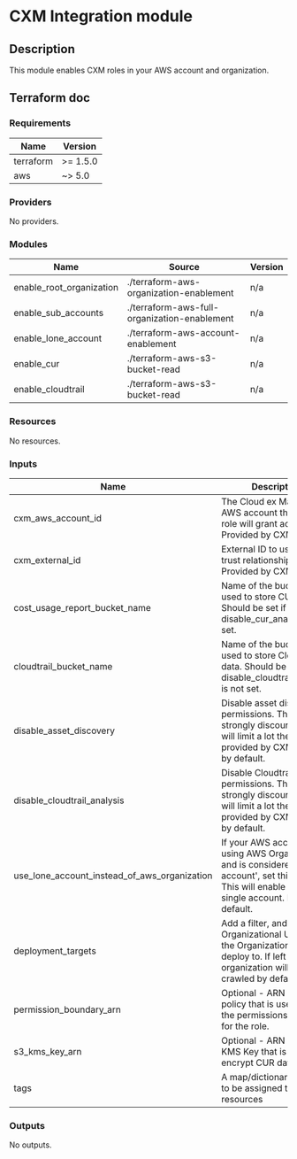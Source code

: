 
# CXM Integration module

## Description

This module enables CXM roles in your AWS account and organization.

## Terraform doc

<!-- BEGIN_TF_DOCS -->
### Requirements

| Name | Version |
|------|---------|
| terraform | >= 1.5.0 |
| aws | ~> 5.0 |

### Providers

No providers.

### Modules

| Name | Source | Version |
|------|--------|---------|
| enable_root_organization | ./terraform-aws-organization-enablement | n/a |
| enable_sub_accounts | ./terraform-aws-full-organization-enablement | n/a |
| enable_lone_account | ./terraform-aws-account-enablement | n/a |
| enable_cur | ./terraform-aws-s3-bucket-read | n/a |
| enable_cloudtrail | ./terraform-aws-s3-bucket-read | n/a |

### Resources

No resources.

### Inputs

| Name | Description | Type | Default | Required |
|------|-------------|------|---------|:--------:|
| cxm_aws_account_id | The Cloud ex Machina AWS account that the IAM role will grant access to. Provided by CXM. | `string` | n/a | yes |
| cxm_external_id | External ID to use in the trust relationship. Provided by CXM. | `string` | n/a | yes |
| cost_usage_report_bucket_name | Name of the bucket that is used to store CUR data. Should be set if disable_cur_analysis is not set. | `string` | n/a | yes |
| cloudtrail_bucket_name | Name of the bucket that is used to store Cloudtrail data. Should be set if disable_cloudtrail_analysis is not set. | `string` | `null` | no |
| disable_asset_discovery | Disable asset discovery permissions. This is strongly discouraged and will limit a lot the services provided by CXM. Enable by default. | `bool` | `false` | no |
| disable_cloudtrail_analysis | Disable Cloudtrail analysis permissions. This is strongly discouraged and will limit a lot the services provided by CXM. Enable by default. | `bool` | `false` | no |
| use_lone_account_instead_of_aws_organization | If your AWS account is not using AWS Organization and is considered a 'lone account', set this to true. This will enable CXM on a single account. False by default. | `bool` | `false` | no |
| deployment_targets | Add a filter, and list of Organizational Units from the Organization to only deploy to. If left blank, all organization will be crawled by default. | `set(any)` | `[]` | no |
| permission_boundary_arn | Optional - ARN of the policy that is used to set the permissions boundary for the role. | `string` | `null` | no |
| s3_kms_key_arn | Optional - ARN of the KMS Key that is used to encrypt CUR data | `string` | `null` | no |
| tags | A map/dictionary of Tags to be assigned to created resources | `map(string)` | `{}` | no |

### Outputs

No outputs.
<!-- END_TF_DOCS -->
